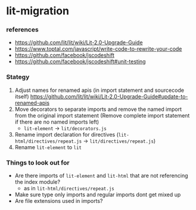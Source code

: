 # lit-migration

### references
- https://github.com/lit/lit/wiki/Lit-2.0-Upgrade-Guide
- https://www.toptal.com/javascript/write-code-to-rewrite-your-code
- https://github.com/facebook/jscodeshift
- https://github.com/facebook/jscodeshift#unit-testing

### Stategy
1. Adjust names for renamed apis (in import statement and sourcecode itself) https://github.com/lit/lit/wiki/Lit-2.0-Upgrade-Guide#update-to-renamed-apis
2. Move decorators to separate imports and remove the named import from the original import statement (Remove complete import statement if there are no named imports left)
    - `lit-element` -> `lit/decorators.js`
3. Rename import declaration for directives (`lit-html/directives/repeat.js` -> `lit/directives/repeat.js`)
4. Rename `lit-element` to `lit`

### Things to look out for
- Are there imports of `lit-element` and `lit-html` that are not referencing the index module?
  - as in `lit-html/directives/repeat.js`
- Make sure type only imports and regular imports dont get mixed up
- Are file extensions used in imports?
